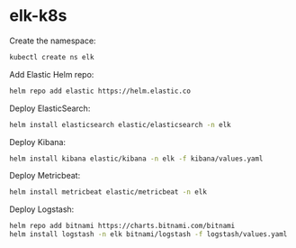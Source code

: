 # elk-k8s
Create the namespace:
```bash
kubectl create ns elk
```

Add Elastic Helm repo:
```bash
helm repo add elastic https://helm.elastic.co
```

Deploy ElasticSearch:
```bash
helm install elasticsearch elastic/elasticsearch -n elk
```

Deploy Kibana:
```bash
helm install kibana elastic/kibana -n elk -f kibana/values.yaml
```

Deploy Metricbeat:
```bash
helm install metricbeat elastic/metricbeat -n elk
```

Deploy Logstash:
```bash
helm repo add bitnami https://charts.bitnami.com/bitnami
helm install logstash -n elk bitnami/logstash -f logstash/values.yaml
```
